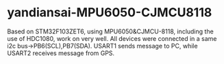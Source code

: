 # yandiansai-MPU6050-CJMCU8118
Based on STM32F103ZET6, using MPU6050&CJMCU-8118, including the use of HDC1080, work on very well.
All devices were connected in a same i2c bus->PB6(SCL),PB7(SDA). USART1 sends message to PC, while USART2 receives message from GPS.
